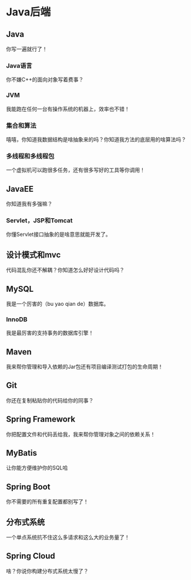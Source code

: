 # Java后端

## Java

你写一遍就行了！

### Java语言

你不嫌C++的面向对象写着费事？

### JVM

我能跑在任何一台有操作系统的机器上，效率也不错！

### 集合和算法

嘻嘻，你知道我数据结构是啥抽象来的吗？你知道我方法的底层用的啥算法吗？

### 多线程和多线程包

一个虚拟机可以跑很多任务，还有很多写好的工具等你调用！

## JavaEE

你知道我有多强嘛？

### Servlet，JSP和Tomcat

你懂Servlet接口抽象的是啥意思就能开发了。

## 设计模式和mvc

代码混乱你还不解耦？你知道怎么好好设计代码吗？

## MySQL

我是一个厉害的（bu yao qian de）数据库。

### InnoDB

我是最厉害的支持事务的数据库引擎！

## Maven

我来帮你管理和导入依赖的Jar包还有项目编译测试打包的生命周期！

## Git

你还在复制粘贴你的代码给你的同事？

## Spring Framework

你把配置文件和代码丢给我，我来帮你管理对象之间的依赖关系！

## MyBatis

让你能方便维护你的SQL哈

## Spring Boot

你不需要的所有重复配置都别写了！

## 分布式系统

一个单点系统抗不住这么多请求和这么大的业务量了！

## Spring Cloud

啥？你说你构建分布式系统太慢了？

